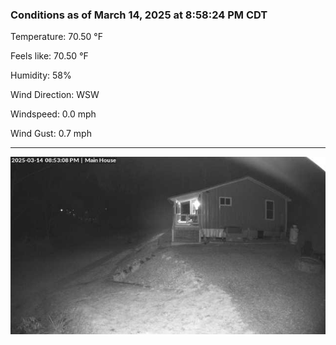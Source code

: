 ### Conditions as of March 14, 2025 at 8:58:24 PM CDT 

Temperature: 70.50 &deg;F

Feels like: 70.50 &deg;F

Humidity: 58%

Wind Direction: WSW

Windspeed: 0.0 mph

Wind Gust: 0.7 mph

---

<img src="./images/latest.jpeg"/>

